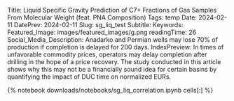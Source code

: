 Title: Liquid Specific Gravity Prediction of C7+ Fractions of Gas Samples From Molecular Weight (feat. PNA Composition)
Tags: temp
Date: 2024-02-11
DatePrev: 2024-02-11
Slug: sg_liq_test
Subtitle:
Keywords: 
Featured_Image: images/featured_images/g.png
readingTime: 26
Social_Media_Description: Anadarko and Permian wells may lose 70% of production if completion is delayed for 200 days.
IndexPreview: In times of unfavorable commodity prices, operators may delay completion after drilling in the hope of a price recovery. The study conducted in this article shows why this may not be a financially sound idea for certain basins by quantifying the impact of DUC time on normalized EURs.


{% notebook downloads/notebooks/sg_liq_correlation.ipynb cells[:] %}